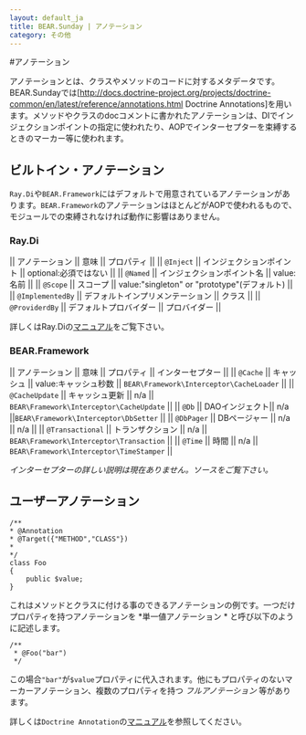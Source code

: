 ```yaml
---
layout: default_ja
title: BEAR.Sunday | アノテーション
category: その他
---
```

#アノテーション

アノテーションとは、クラスやメソッドのコードに対するメタデータです。BEAR.Sundayでは[http://docs.doctrine-project.org/projects/doctrine-common/en/latest/reference/annotations.html Doctrine Annotations]を用います。メソッドやクラスのdocコメントに書かれたアノテーションは、DIでインジェクションポイントの指定に使われたり、AOPでインターセプターを束縛するときのマーカー等に使われます。

## ビルトイン・アノテーション 

`Ray.Di`や`BEAR.Framework`にはデフォルトで用意されているアノテーションがあります。`BEAR.Framework`のアノテーションはほとんどがAOPで使われるもので、モジュールでの束縛されなければ動作に影響はありません。

### Ray.Di 

|| アノテーション || 意味 || プロパティ ||
|| `@Inject` || インジェクションポイント || optional:必須ではない ||
|| `@Named` || インジェクションポイント名 || value:名前 ||
|| `@Scope` || スコープ || value:"singleton" or "prototype"(デフォルト) ||
|| `@ImplementedBy` || デフォルトインプリメンテーション || クラス ||
|| `@ProviderdBy` || デフォルトプロバイダー || プロバイダー ||

詳しくはRay.Diの[マニュアル](http://code.google.com/p/rayphp/wiki/Motivation?tm=6)をご覧下さい。

### BEAR.Framework 

|| アノテーション || 意味 || プロパティ || インターセプター ||
|| `@Cache` || キャッシュ || value:キャッシュ秒数 || `BEAR\Framework\Interceptor\CacheLoader` ||
|| `@CacheUpdate` || キャッシュ更新 || n/a || `BEAR\Framework\Interceptor\CacheUpdate` ||
|| `@Db` || DAOインジェクト|| n/a ||`BEAR\Framework\Interceptor\DbSetter` ||
|| `@DbPager` || DBページャー || n/a || n/a ||
|| `@Transactional` || トランザクション || n/a || `BEAR\Framework\Interceptor\Transaction` ||
|| `@Time` || 時間 || n/a || `BEAR\Framework\Interceptor\TimeStamper` ||

_インターセプターの詳しい説明は現在ありません。ソースをご覧下さい。_

## ユーザーアノテーション 

    /**
    * @Annotation
    * @Target({"METHOD","CLASS"})
    *
    */
    class Foo
    {
        public $value;
    }

これはメソッドとクラスに付ける事のできるアノテーションの例です。一つだけプロパティを持つアノテーションを *単一値アノテーション * と呼び以下のように記述します。

    /**
     * @Foo("bar")
     */

この場合`"bar"`が`$value`プロパティに代入されます。他にもプロパティのないマーカーアノテーション、複数のプロパティを持つ *フルアノテーション* 等があります。

詳しくは`Doctrine Annotation`の[マニュアル](http://docs.doctrine-project.org/projects/doctrine-common/en/latest/reference/annotations.html)を参照してください。